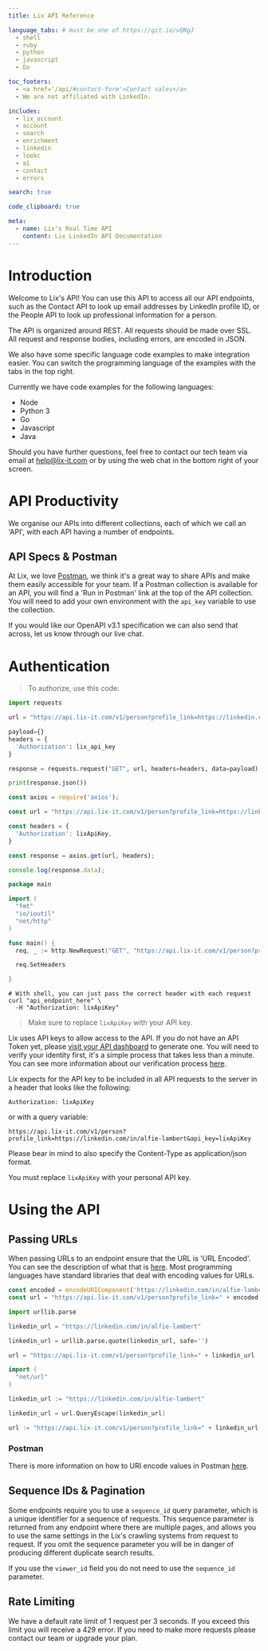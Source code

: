 ```yaml
---
title: Lix API Reference

language_tabs: # must be one of https://git.io/vQNgJ
  - shell
  - ruby
  - python
  - javascript
  - Go

toc_footers:
  - <a href='/api/#contact-form'>Contact sales</a>
  - We are not affiliated with LinkedIn.

includes:
  - lix_account
  - account
  - search
  - enrichment
  - linkedin
  - lookc
  - ai
  - contact
  - errors

search: true

code_clipboard: true

meta:
  - name: Lix's Real Time API
    content: Lix LinkedIn API Documentation
---
```


# Introduction

Welcome to Lix's API! You can use this API to access all our API endpoints, such as the Contact API to look up email addresses by LinkedIn profile ID, or the People API to look up professional information for a person.

The API is organized around REST. All requests should be made over SSL. All request and response bodies, including errors, are encoded in JSON.

We also have some specific language code examples to make integration easier. You can switch the programming language of the examples with the tabs in the top right.

Currently we have code examples for the following languages:

- Node
- Python 3
- Go
- Javascript
- Java

Should you have further questions, feel free to contact our tech team via email at [help@lix-it.com](mailto:help@lix-it.com) or by using the web chat in the bottom right of your screen.

# API Productivity

We organise our APIs into different collections, each of which we call an 'API', with each API having a number of endpoints.

## API Specs & Postman 

At Lix, we love [Postman](https://postman.com), we think it's a great way to share APIs and make them easily accessible for your team. If a Postman collection is available for an API, you will find a 'Run in Postman' link at the top of the API collection. You will need to add your own environment with the `api_key` variable to use the collection.

If you would like our OpenAPI v3.1 specification we can also send that across, let us know through our live chat.

# Authentication

> To authorize, use this code:

```python
import requests

url = "https://api.lix-it.com/v1/person?profile_link=https://linkedin.com/in/alfie-lambert"

payload={}
headers = {
  'Authorization': lix_api_key
}

response = requests.request("GET", url, headers=headers, data=payload)

print(response.json())
```

```javascript
const axios = require('axios');

const url = "https://api.lix-it.com/v1/person?profile_link=https://linkedin.com/in/alfie-lambert";

const headers = {
  'Authorization': lixApiKey,
}

const response = axios.get(url, headers);

console.log(response.data);
```

```Go
package main

import (
  "fmt"
  "io/ioutil"
  "net/http"
)

func main() {
  req, _ := http.NewRequest("GET", "https://api.lix-it.com/v1/person?profile_link=https://linkedin.com/in/alfie-lambert", nil)

  req.SetHeaders

}
```

```shell
# With shell, you can just pass the correct header with each request
curl "api_endpoint_here" \
  -H "Authorization: lixApiKey"
```

> Make sure to replace `lixApiKey` with your API key.

Lix uses API keys to allow access to the API. If you do not have an API Token yet, please [visit your API dashboard](https://lix-it.com/home/api) to generate one. You will need to verify your identity first, it's a simple process that takes less than a minute. You can see more information about our verification process [here](https://help.lix-it.com/en/articles/8074514-how-to-verify-your-identity).

Lix expects for the API key to be included in all API requests to the server in a header that looks like the following:

`Authorization: lixApiKey`

or with a query variable:

`https://api.lix-it.com/v1/person?profile_link=https://linkedin.com/in/alfie-lambert&api_key=lixApiKey`

Please bear in mind to also specify the Content-Type as application/json format.


<aside class="notice">
You must replace <code>lixApiKey</code> with your personal API key.
</aside>

# Using the API

## Passing URLs
When passing URLs to an endpoint ensure that the URL is 'URL Encoded'. You can see the description of what that is [here](https://developer.mozilla.org/en-US/docs/Glossary/percent-encoding). Most programming languages have standard libraries that deal with encoding values for URLs.

```javascript
const encoded = encodeURIComponent('https://linkedin.com/in/alfie-lambert');
const url = "https://api.lix-it.com/v1/person?profile_link=" + encoded;
```

```python
import urllib.parse

linkedin_url = "https://linkedin.com/in/alfie-lambert"

linkedin_url = urllib.parse.quote(linkedin_url, safe='')

url = "https://api.lix-it.com/v1/person?profile_link=" + linkedin_url
```

```Go
import (
  "net/url"
)

linkedin_url := "https://linkedin.com/in/alfie-lambert"

linkedin_url = url.QueryEscape(linkedin_url)

url := "https://api.lix-it.com/v1/person?profile_link=" + linkedin_url
```

### Postman
There is more information on how to URI encode values in Postman [here](https://learning.postman.com/docs/sending-requests/requests/#sending-parameters).

## Sequence IDs & Pagination

Some endpoints require you to use a `sequence_id` query parameter, which is a unique identifier for a sequence of requests. This sequence parameter is returned from any endpoint where there are multiple pages, and allows you to use the same settings in the Lix's crawling systems from request to request. If you omit the sequence parameter you will be in danger of producing different duplicate search results.

If you use the `viewer_id` field you do not need to use the `sequence_id` parameter.

## Rate Limiting

We have a default rate limit of 1 request per 3 seconds. If you exceed this limit you will receive a 429 error. If you need to make more requests please contact our team or upgrade your plan.
